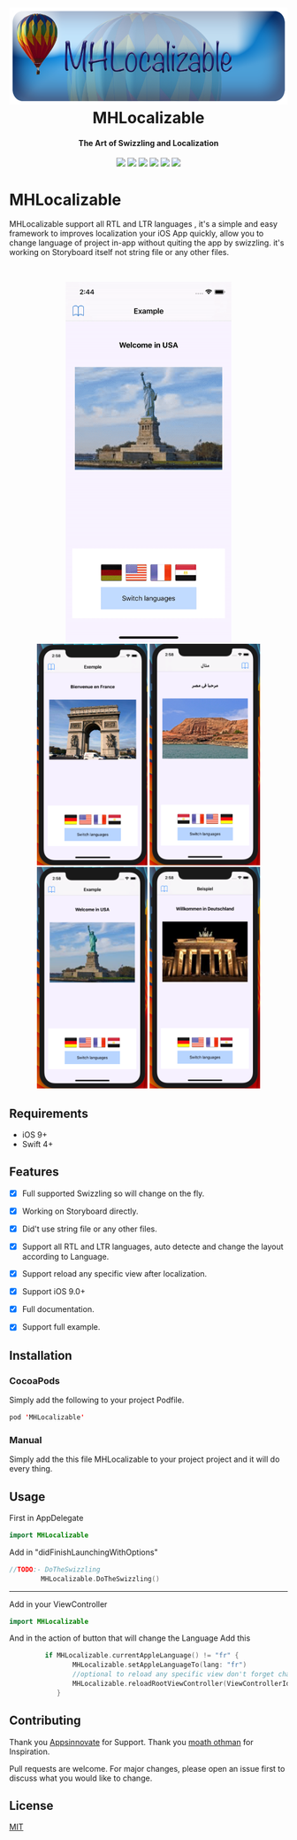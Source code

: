 <h1 align="center">
  <img src="/Images/banner.png" height="175"/>
  <br>
  MHLocalizable
  <br>
</h1>

<h4 align="center">The Art of Swizzling and Localization</h4>

<p align="center">
  
   <img src="https://img.shields.io/badge/build-passing-green.svg"/>
   <img src="https://img.shields.io/badge/pod-v0.1.4-blue.svg"/>
   <img src="https://img.shields.io/badge/license-MIT-lightgrey.svg"/>
   <img src="https://img.shields.io/badge/platform-iOS%209%2B-red.svg"/>
   <img src="https://img.shields.io/badge/language-Swift%204-orange.svg"/>
   <img src="https://img.shields.io/badge/license-MIT-lightgrey.svg"/>
   
</p>


# MHLocalizable
MHLocalizable support all RTL and LTR languages , it's a simple and easy framework to improves localization your iOS App quickly, allow you to change language of project in-app without quiting the app by swizzling. it's working on Storyboard itself not string file or any other files. 

<br>
<p align="center">
  
<img src="/Images/gif.gif" width="300"/>
<br>
  <img src="/Images/d.png" width="200" height="400"/>
  <img src="/Images/e.png" width="200" height="400"/>
  <img src="/Images/u.png" width="200" height="400"/>
  <img src="/Images/f.png" width="200" height="400"/>

</p>

## Requirements
* iOS 9+
* Swift 4+

## Features

- [x] Full supported Swizzling so will change on the fly.
- [x] Working on Storyboard directly.
- [x] Did't use string file or any other files. 
- [x] Support all RTL and LTR languages, auto detecte and change the layout according to Language. 
- [x] Support reload any specific view after localization.
- [x] Support iOS 9.0+ 
- [x] Full documentation.
- [x] Support full example.


## Installation

### CocoaPods
Simply add the following to your project Podfile.
```swift
pod 'MHLocalizable'
```
### Manual
Simply add the this file MHLocalizable to your project project and it will do every thing.



## Usage
First in AppDelegate
```swift
import MHLocalizable
```
Add in "didFinishLaunchingWithOptions"
```swift
//TODO:- DoTheSwizzling
        MHLocalizable.DoTheSwizzling()
```
------------------
Add in your ViewController
```swift
import MHLocalizable
```
And in the action of button that will change the Language Add this
```swift
         if MHLocalizable.currentAppleLanguage() != "fr" {
                MHLocalizable.setAppleLanguageTo(lang: "fr")
                //optional to reload any specific view don't forget change the "Identifier"
                MHLocalizable.reloadRootViewController(ViewControllerIdentifier: "your ViewController Identifier")
            }
```


## Contributing
Thank you <a href="https://www.Appsinnovate.com/">Appsinnovate</a> for Support.
Thank you <a href="https://medium.com/@dark_torch/">moath othman</a> for Inspiration.

Pull requests are welcome. For major changes, please open an issue first to discuss what you would like to change.



## License
[MIT](https://choosealicense.com/licenses/mit/)
